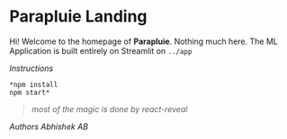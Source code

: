 # Parapluie Landing

Hi! Welcome to the homepage of **Parapluie**. 
Nothing much here. The ML Application is built entirely on Streamlit on `../app`

*Instructions*

    *npm install
    npm start*

> *most of the magic is done by react-reveal*

*Authors
Abhishek AB*

